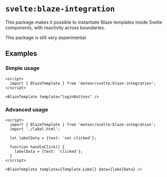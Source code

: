 # `svelte:blaze-integration`

This package makes it possible to instantiate Blaze templates inside Svelte
components, with reactivity across boundaries.

This package is still very experimental.

## Examples

### Simple usage

```svelte
<script>
  import { BlazeTemplate } from 'meteor/svelte:blaze-integration';
</script>

<BlazeTemplate template="loginButtons" />
```

### Advanced usage

```svelte
<script>
  import { BlazeTemplate } from 'meteor/svelte:blaze-integration';
  import './label.html';

  let labelData = {text: 'not clicked'};

  function handleClick() {
    labelData = {text: 'clicked'};
  }
</script>

<BlazeTemplate template={Template.Label} data={labelData} />
```

